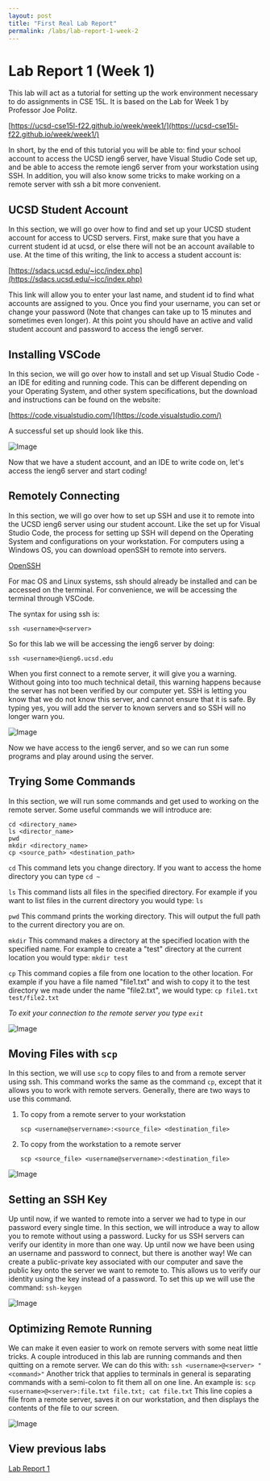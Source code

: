 ```yaml
---
layout: post 
title: "First Real Lab Report"
permalink: /labs/lab-report-1-week-2
---
```

# Lab Report 1 (Week 1)
This lab will act as a tutorial for setting up the work environment necessary to do assignments in CSE 15L. It is
based on the Lab for Week 1 by Professor Joe Politz.

[https://ucsd-cse15l-f22.github.io/week/week1/](https://ucsd-cse15l-f22.github.io/week/week1/)

In short, by the end of this tutorial you will be able to: find your school account to access the UCSD ieng6 server, have
Visual Studio Code set up, and be able to access the remote ieng6 server from your workstation using SSH. In addition,
you will also know some tricks to make working on a remote server with ssh a bit more convenient.

## UCSD Student Account
In this section, we will go over how to find and set up your UCSD student account for access to UCSD servers.
First, make sure that you have a current student id at ucsd, or else there will not be an account available
to use. At the time of this writing, the link to access a student account is:

[https://sdacs.ucsd.edu/~icc/index.php](https://sdacs.ucsd.edu/~icc/index.php)

This link will allow you to enter your last name, and student id to find what accounts are assigned to you. Once you
find your username, you can set or change your password (Note that changes can take up to 15 minutes and sometimes even longer).
At this point you should have an active and valid student account and password to access the ieng6 server.

## Installing VSCode
In this secion, we will go over how to install and set up Visual Studio Code - an IDE for editing and running code.
This can be different depending on your Operating System, and other system specifications, but the download
and instructions can be found on the website:

[https://code.visualstudio.com/](https://code.visualstudio.com/)

A successful set up should look like this.

![Image](../pictures/vscode.png)

Now that we have a student account, and an IDE to write code on, let's access the ieng6 server and start coding!

## Remotely Connecting
In this section, we will go over how to set up SSH and use it to remote into the UCSD ieng6 server using our student account.
Like the set up for Visual Studio Code, the process for setting up SSH will depend on the Operating System and configurations 
on your workstation. For computers using a Windows OS, you can download openSSH to remote into servers. 

[OpenSSH](https://docs.microsoft.com/en-us/windows-server/administration/openssh/openssh_install_firstuse)

For mac OS and Linux systems, ssh should already be installed and can be accessed on the terminal. 
For convenience, we will be accessing the terminal through VSCode. 

The syntax for using ssh is: 

`ssh <username>@<server>`

So for this lab we will be accessing the ieng6 server by doing: 

`ssh <username>@ieng6.ucsd.edu`

When you first connect to a remote server, it will give you a warning. Without going into too much technical detail,
this warning happens because the server has not been verified by our computer yet. SSH is letting you know that we
do not know this server, and cannot ensure that it is safe. By typing yes, you will add the server to known servers
and so SSH will no longer warn you.

![Image](../pictures/ssh.png)

Now we have access to the ieng6 server, and so we can run some programs and play around using the server.

## Trying Some Commands
In this section, we will run some commands and get used to working on the remote server. Some useful
commands we will introduce are: 

```
cd <directory_name>
ls <director_name>
pwd
mkdir <directory_name>
cp <source_path> <destination_path>
```

`cd`
This command lets you change directory. If you want to access the home directory you can type `cd ~`

`ls`
This command lists all files in the specified directory. For example if you want to list files in the current directory 
you would type: `ls`

`pwd`
This command prints the working directory. This will output the full path to the current directory you are on.

`mkdir`
This command makes a directory at the specified location with the specified name. For example to create a "test" directory
at the current location you would type: `mkdir test`

`cp`
This command copies a file from one location to the other location. For example if you have a file named "file1.txt" and wish to copy
it to the test directory we made under the name "file2.txt", we would type: `cp file1.txt test/file2.txt`

*To exit your connection to the remote server you type `exit`*

![Image](../pictures/command.png)

## Moving Files with `scp`
In this section, we will use `scp` to copy files to and from a remote server using ssh. This command works the same
as the command `cp`, except that it allows you to work with remote servers. 
Generally, there are two ways to use this command.
1. To copy from a remote server to your workstation

    `scp <username@servername>:<source_file> <destination_file>`

2. To copy from the workstation to a remote server

    `scp <source_file> <username@servername>:<destination_file>`

 ![Image](../pictures/scp.png)

## Setting an SSH Key
Up until now, if we wanted to remote into a server we had to type in our password every single time. In this section, we will introduce a way to allow you to remote without using a password. Lucky for us SSH servers can verify our identity in more than one way. Up until now we have been using an username and password to connect, but there is another way! We can create a public-private key associated
with our computer and save the public key onto the server we want to remote to. This allows us to verify our identity using the 
key instead of a password. 
To set this up we will use the command: `ssh-keygen` 

![Image](../pictures/keygen.png)

## Optimizing Remote Running
We can make it even easier to work on remote servers with some neat little tricks. A couple introduced in this lab
are running commands and then quitting on a remote server. We can do this with: `ssh <username>@<server> "<command>"`
Another trick that applies to terminals in general is separating commands with a semi-colon to fit them all on one line.
An example is: `scp <username>@<server>:file.txt file.txt; cat file.txt`
This line copies a file from a remote server, saves it on our workstation, and then displays the contents of the file to our screen.

![Image](../pictures/optimizations.png)

## View previous labs
[Lab Report 1](lab-report-1-week-0.md)
